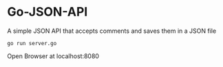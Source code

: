# Go-JSON-API 
A simple JSON API that accepts comments and saves them in a JSON file

```shell
go run server.go
```

Open Browser at localhost:8080
